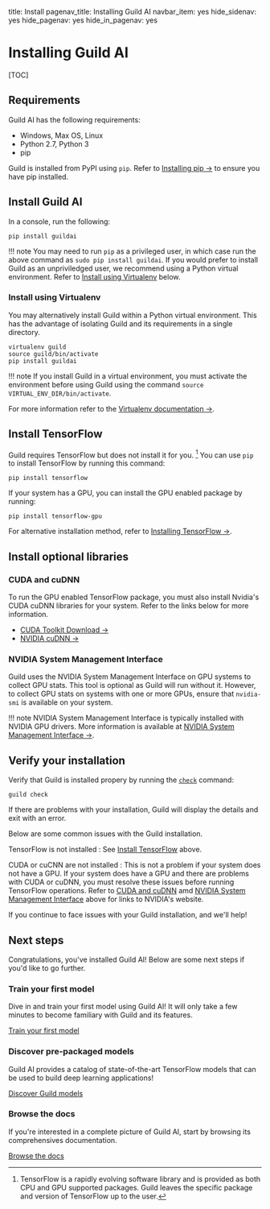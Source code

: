 title: Install
pagenav_title: Installing Guild AI
navbar_item: yes
hide_sidenav: yes
hide_pagenav: yes
hide_in_pagenav: yes

# Installing Guild AI

[TOC]

## Requirements

Guild AI has the following requirements:

- Windows, Max OS, Linux
- Python 2.7, Python 3
- pip

Guild is installed from PyPI using `pip`. Refer to [Installing pip
->](https://pip.pypa.io/en/stable/installing/) to ensure you have pip
installed.

## Install Guild AI

In a console, run the following:

``` shell
pip install guildai
```

!!! note
    You may need to run `pip` as a privileged user, in which case
    run the above command as ``sudo pip install guildai``. If you
    would prefer to install Guild as an unpriviledged user, we
    recommend using a Python virtual environment. Refer to
    [Install using Virtualenv](#install-using-virtualenv) below.

### Install using Virtualenv

You may alternatively install Guild within a Python virtual
environment. This has the advantage of isolating Guild and its
requirements in a single directory.

``` shell
virtualenv guild
source guild/bin/activate
pip install guildai
```

!!! note
    If you install Guild in a virtual environment, you must activate the
    environment before using Guild using the command ``source
    VIRTUAL_ENV_DIR/bin/activate``.

For more information refer to the [Virtualenv documentation
->](https://virtualenv.pypa.io/en/stable/).

## Install TensorFlow

Guild requires TensorFlow but does not install it for
you. [^tf-install] You can use `pip` to install TensorFlow by running
this command:

[^tf-install]:
    TensorFlow is a rapidly evolving software library and is provided as
    both CPU and GPU supported packages. Guild leaves the specific package
    and version of TensorFlow up to the user.

``` shell
pip install tensorflow
```

If your system has a GPU, you can install the GPU enabled package by
running:

``` shell
pip install tensorflow-gpu
```

For alternative installation method, refer to [Installing TensorFlow
->](https://www.tensorflow.org/install/).

## Install optional libraries

### CUDA and cuDNN

To run the GPU enabled TensorFlow package, you must also install
Nvidia's CUDA cuDNN libraries for your system. Refer to the links
below for more information.

- [CUDA Toolkit Download ->](https://developer.nvidia.com/cuda-downloads)
- [NVIDIA cuDNN ->](https://developer.nvidia.com/cudnn)

### NVIDIA System Management Interface

Guild uses the NVIDIA System Management Interface on GPU systems to
collect GPU stats. This tool is optional as Guild will run without
it. However, to collect GPU stats on systems with one or more GPUs,
ensure that `nvidia-smi` is available on your system.

!!! note
    NVIDIA System Management Interface is typically installed with NVIDIA
    GPU drivers. More information is available at [NVIDIA System
    Management Interface ->](https://developer.nvidia.com/nvidia-system-management-interface).

## Verify your installation

Verify that Guild is installed propery by running the
[`check`](docs/commands/check) command:

``` shell
guild check
```

If there are problems with your installation, Guild will display the
details and exit with an error.

Below are some common issues with the Guild installation.

TensorFlow is not installed
: See [Install TensorFlow](#install-tensorflow) above.

CUDA or cuCNN are not installed
: This is not a problem if your system does not have a GPU. If your
  system does have a GPU and there are problems with CUDA or cuDNN,
  you must resolve these issues before running TensorFlow
  operations. Refer to [CUDA and cuDNN](#cuda-and-cudnn) amd [NVIDIA
  System Management Interface](#nvidia-system-management-interface)
  above for links to NVIDIA's website.

If you continue to face issues with your Guild installation,
[]($open-an-issue) and we'll help!

## Next steps

Congratulations, you've installed Guild AI! Below are some next steps
if you'd like to go further.

<div class="row match-height">
<div class="col col-md-4">
<div class="promo left">
<h3>Train your first model</h3>
<p class="expand">

Dive in and train your first model using Guild AI! It will only take a
few minutes to become familiary with Guild and its features.

</p>
<a class="btn btn-primary cta" href="/docs/tutorials/train-your-first-model"
  >Train your first model <i class="fa next"></i></a>
</div>
</div>

<div class="col col-md-4">
<div class="promo left">
<h3>Discover pre-packaged models</h3>
<p class="expand">

Guild AI provides a catalog of state-of-the-art TensorFlow models that
can be used to build deep learning applications!

</p>
<a class="btn btn-primary cta" href="/models"
  >Discover Guild models <i class="fa next"></i></a>
</div>
</div>

<div class="col col-md-4">
<div class="promo left">
<h3>Browse the docs</h3>
<p>

If you're interested in a complete picture of Guild AI, start by
browsing its comprehensives documentation.

</p>
<a class="btn btn-primary" href="/docs"
  >Browse the docs <i class="fa next"></i></a>
</div>
</div>
</div>

